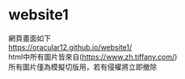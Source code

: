 # website1
網頁畫面如下<br>
 https://oracular12.github.io/website1/<br>
html中所有圖片皆來自(https://www.zh.tiffany.com/)<br>
所有圖片僅為模擬切版用，若有侵權將立即撤除
